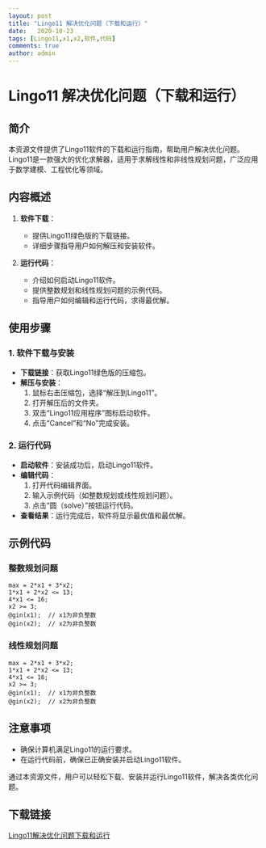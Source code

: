 ```yaml
---
layout: post
title: "Lingo11 解决优化问题（下载和运行）"
date:   2020-10-23
tags: [Lingo11,x1,x2,软件,代码]
comments: true
author: admin
---
```

# Lingo11 解决优化问题（下载和运行）

## 简介

本资源文件提供了Lingo11软件的下载和运行指南，帮助用户解决优化问题。Lingo11是一款强大的优化求解器，适用于求解线性和非线性规划问题，广泛应用于数学建模、工程优化等领域。

## 内容概述

1. **软件下载**：
   - 提供Lingo11绿色版的下载链接。
   - 详细步骤指导用户如何解压和安装软件。

2. **运行代码**：
   - 介绍如何启动Lingo11软件。
   - 提供整数规划和线性规划问题的示例代码。
   - 指导用户如何编辑和运行代码，求得最优解。

## 使用步骤

### 1. 软件下载与安装

- **下载链接**：获取Lingo11绿色版的压缩包。
- **解压与安装**：
  1. 鼠标右击压缩包，选择“解压到Lingo11”。
  2. 打开解压后的文件夹。
  3. 双击“Lingo11应用程序”图标启动软件。
  4. 点击“Cancel”和“No”完成安装。

### 2. 运行代码

- **启动软件**：安装成功后，启动Lingo11软件。
- **编辑代码**：
  1. 打开代码编辑界面。
  2. 输入示例代码（如整数规划或线性规划问题）。
  3. 点击“圆（solve）”按钮运行代码。
- **查看结果**：运行完成后，软件将显示最优值和最优解。

## 示例代码

### 整数规划问题

```lingo
max = 2*x1 + 3*x2;
1*x1 + 2*x2 <= 13;
4*x1 <= 16;
x2 >= 3;
@gin(x1);  // x1为非负整数
@gin(x2);  // x2为非负整数
```

### 线性规划问题

```lingo
max = 2*x1 + 3*x2;
1*x1 + 2*x2 <= 13;
4*x1 <= 16;
x2 >= 3;
@gin(x1);  // x1为非负整数
@gin(x2);  // x2为非负整数
```

## 注意事项

- 确保计算机满足Lingo11的运行要求。
- 在运行代码前，确保已正确安装并启动Lingo11软件。

通过本资源文件，用户可以轻松下载、安装并运行Lingo11软件，解决各类优化问题。

## 下载链接

[Lingo11解决优化问题下载和运行](https://pan.quark.cn/s/79623b37a913)